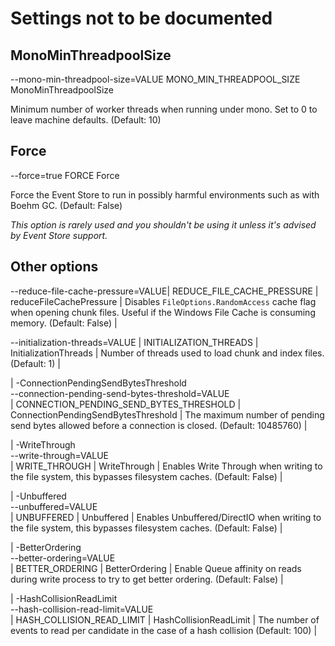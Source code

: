 # Settings not to be documented

## MonoMinThreadpoolSize

--mono-min-threadpool-size=VALUE
MONO_MIN_THREADPOOL_SIZE
MonoMinThreadpoolSize

Minimum number of worker threads when running under mono. Set to 0 to leave machine defaults. (Default: 10)

## Force

--force=true
FORCE
Force

Force the Event Store to run in possibly harmful environments such as with Boehm GC. (Default: False)

_This option is rarely used and you shouldn't be using it unless it's advised by Event Store support._

## Other options

--reduce-file-cache-pressure=VALUE| REDUCE_FILE_CACHE_PRESSURE | reduceFileCachePressure   | Disables `FileOptions.RandomAccess` cache flag when opening chunk files. Useful if the Windows File Cache is consuming memory. (Default: False) |

--initialization-threads=VALUE | INITIALIZATION_THREADS | InitializationThreads | Number of threads used to load chunk and index files. (Default: 1) |

| -ConnectionPendingSendBytesThreshold<br/>--connection-pending-send-bytes-threshold=VALUE<br/> | CONNECTION_PENDING_SEND_BYTES_THRESHOLD | ConnectionPendingSendBytesThreshold | The maximum number of pending send bytes allowed before a connection is closed. (Default: 10485760) |

| -WriteThrough<br/>--write-through=VALUE<br/> | WRITE_THROUGH | WriteThrough | Enables Write Through when writing to the file system, this bypasses filesystem caches. (Default: False) |

| -Unbuffered<br/>--unbuffered=VALUE<br/> | UNBUFFERED | Unbuffered | Enables Unbuffered/DirectIO when writing to the file system, this bypasses filesystem caches. (Default: False)   |

| -BetterOrdering<br/>--better-ordering=VALUE<br/> | BETTER_ORDERING | BetterOrdering | Enable Queue affinity on reads during write process to try to get better ordering. (Default: False) |

| -HashCollisionReadLimit<br/>--hash-collision-read-limit=VALUE<br/> | HASH_COLLISION_READ_LIMIT | HashCollisionReadLimit | The number of events to read per candidate in the case of a hash collision (Default: 100) |
